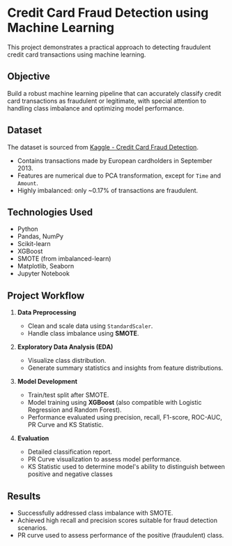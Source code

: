 
# Credit Card Fraud Detection using Machine Learning

This project demonstrates a practical approach to detecting fraudulent credit card transactions using machine learning.

## Objective

Build a robust machine learning pipeline that can accurately classify credit card transactions as fraudulent or legitimate, with special attention to handling class imbalance and optimizing model performance.

## Dataset

The dataset is sourced from [Kaggle - Credit Card Fraud Detection](https://www.kaggle.com/datasets/mlg-ulb/creditcardfraud).

- Contains transactions made by European cardholders in September 2013.
- Features are numerical due to PCA transformation, except for `Time` and `Amount`.
- Highly imbalanced: only ~0.17% of transactions are fraudulent.

## Technologies Used

- Python
- Pandas, NumPy
- Scikit-learn
- XGBoost
- SMOTE (from imbalanced-learn)
- Matplotlib, Seaborn
- Jupyter Notebook

## Project Workflow

1. **Data Preprocessing**
   - Clean and scale data using `StandardScaler`.
   - Handle class imbalance using **SMOTE**.

2. **Exploratory Data Analysis (EDA)**
   - Visualize class distribution.
   - Generate summary statistics and insights from feature distributions.

3. **Model Development**
   - Train/test split after SMOTE.
   - Model training using **XGBoost** (also compatible with Logistic Regression and Random Forest).
   - Performance evaluated using precision, recall, F1-score, ROC-AUC, PR Curve and KS Statistic.

4. **Evaluation**
   - Detailed classification report.
   - PR Curve visualization to assess model performance.
   - KS Statistic used to determine model's ability to distinguish between positive and negative classes

## Results

- Successfully addressed class imbalance with SMOTE.
- Achieved high recall and precision scores suitable for fraud detection scenarios.
- PR curve used to assess performance of the positive (fraudulent) class.
